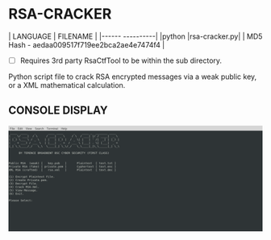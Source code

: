 # RSA-CRACKER

| LANGUAGE | FILENAME |
|------ ----------|
|python |rsa-cracker.py|
| MD5 Hash - aedaa009517f719ee2bca2ae4e7474f4 |

- [ ] Requires 3rd party RsaCtfTool to be within the sub directory.


Python script file to crack RSA encrypted messages via a weak public key, or a XML mathematical calculation. 

## CONSOLE DISPLAY
![Screenshot](picture2.png) 


